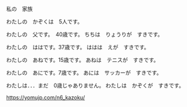 私の　家族

わたしの　かぞくは　5人です。

わたしの　父です。　40歳です。
ちちは　りょうりが　すきです。

わたしの　ははです。37歳です。
ははは　えが　すきです。

わたしの　あねです。15歳です。
あねは　テニスが　すきです。

わたしの　あにです。7歳です。
あには　サッカーが　すきです。

わたしは．．．まだ　0歳じゃありません。
わたしは　かぞくが　すきです。




https://yomujp.com/n6_kazoku/
